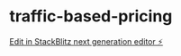 # traffic-based-pricing

[Edit in StackBlitz next generation editor ⚡️](https://stackblitz.com/~/github.com/harshgupta372/traffic-based-pricing)